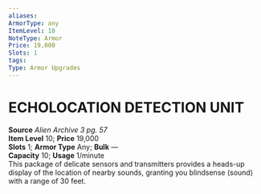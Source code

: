 ```yaml
---
aliases: 
ArmorType: any
ItemLevel: 10
NoteType: Armor
Price: 19,000
Slots: 1
tags: 
Type: Armor Upgrades
---
```

# ECHOLOCATION DETECTION UNIT
**Source** _Alien Archive 3 pg. 57_  
**Item Level** 10; **Price** 19,000  
**Slots** 1; **Armor Type** Any; **Bulk** —  
**Capacity** 10; **Usage** 1/minute  
This package of delicate sensors and transmitters provides a heads-up display of the location of nearby sounds, granting you blindsense (sound) with a range of 30 feet.